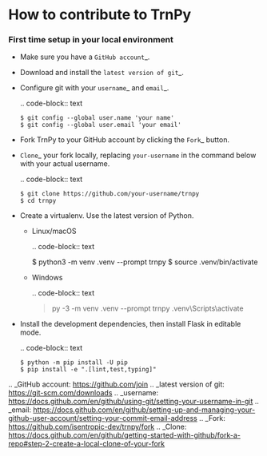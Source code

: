 # How to contribute to TrnPy

### First time setup in your local environment

-   Make sure you have a `GitHub account`_.
-   Download and install the `latest version of git`_.
-   Configure git with your `username`_ and `email`_.

    .. code-block:: text

        $ git config --global user.name 'your name'
        $ git config --global user.email 'your email'

-   Fork TrnPy to your GitHub account by clicking the `Fork`_ button.
-   `Clone`_ your fork locally, replacing ``your-username`` in the command below with
    your actual username.

    .. code-block:: text

        $ git clone https://github.com/your-username/trnpy
        $ cd trnpy

-   Create a virtualenv. Use the latest version of Python.

    - Linux/macOS

      .. code-block:: text

         $ python3 -m venv .venv --prompt trnpy
         $ source .venv/bin/activate

    - Windows

      .. code-block:: text

         > py -3 -m venv .venv --prompt trnpy
         > .venv\Scripts\activate

-   Install the development dependencies, then install Flask in editable mode.

    .. code-block:: text

        $ python -m pip install -U pip
        $ pip install -e ".[lint,test,typing]"

.. _GitHub account: https://github.com/join
.. _latest version of git: https://git-scm.com/downloads
.. _username: https://docs.github.com/en/github/using-git/setting-your-username-in-git
.. _email: https://docs.github.com/en/github/setting-up-and-managing-your-github-user-account/setting-your-commit-email-address
.. _Fork: https://github.com/isentropic-dev/trnpy/fork
.. _Clone: https://docs.github.com/en/github/getting-started-with-github/fork-a-repo#step-2-create-a-local-clone-of-your-fork
